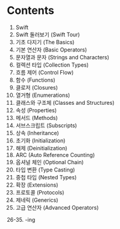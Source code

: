 # Contents

01. Swift
02. Swift 둘러보기 (Swift Tour)
03. 기초 다지기 (The Basics)
04. 기본 연산자 (Basic Operators)
05. 문자열과 문자 (Strings and Characters)
06. 컬렉션 타입 (Collection Types)
07. 흐름 제어 (Control Flow)
08. 함수 (Functions)
09. 클로저 (Closures)
10. 열거형 (Enumerations)
11. 클래스와 구조체 (Classes and Structures)
12. 속성 (Properties)
13. 메서드 (Methods)
14. 서브스크립트 (Subscripts)
15. 상속 (Inheritance)
16. 초기화 (Initialization)
17. 해제 (Deinitialization)
18. ARC (Auto Reference Counting)
19. 옵셔널 체인 (Optional Chain)
20. 타입 변환 (Type Casting)
21. 중첩 타입 (Nested Types)
22. 확장 (Extensions)
23. 프로토콜 (Protocols)
24. 제네릭 (Generics)
25. 고급 연산자 (Advanced Operators)

26-35. -ing
